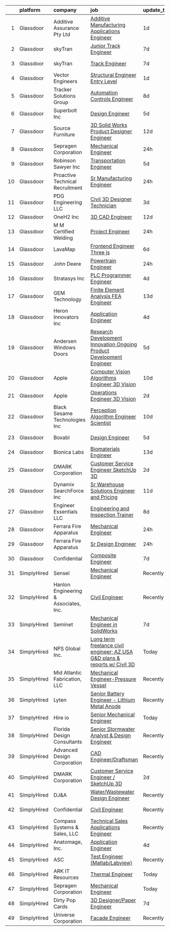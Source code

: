 

|    | platform    | company                               | job                                                                                                                                                                                                                                                                                                                                                                                                                                                                                                                                                                                                                                                                                                                                                                                                                                                                                                                                                                                                                                                                                                                                                                                                                                                                                                                                                                                 | update_time   | location             |
|---:|:------------|:--------------------------------------|:------------------------------------------------------------------------------------------------------------------------------------------------------------------------------------------------------------------------------------------------------------------------------------------------------------------------------------------------------------------------------------------------------------------------------------------------------------------------------------------------------------------------------------------------------------------------------------------------------------------------------------------------------------------------------------------------------------------------------------------------------------------------------------------------------------------------------------------------------------------------------------------------------------------------------------------------------------------------------------------------------------------------------------------------------------------------------------------------------------------------------------------------------------------------------------------------------------------------------------------------------------------------------------------------------------------------------------------------------------------------------------|:--------------|:---------------------|
|  1 | Glassdoor   | Additive Assurance Pty Ltd            | [Additive Manufacturing Applications Engineer](https://www.glassdoor.com/partner/jobListing.htm?pos=115&ao=1110586&s=58&guid=0000018316dfe801b5aba4fec21fee08&src=GD_JOB_AD&t=SR&vt=w&ea=1&cs=1_41b9a971&cb=1662536116651&jobListingId=1008119797943&cpc=5EFBB0462F9C6B7A&jrtk=3-0-1gcbdvq1rjm6u801-1gcbdvq2d28qc000-5f41da37d240a597--6NYlbfkN0Cp_WSJKd_Pz82imZmURPbhd3kYBsiZi4lpMLOH6vOlLNePjbPm4MR7UJvp5Pe4EnSj9VDIfbGa8LixyX3GfU31Ax8jxeDrZ1Y9uRV4bvMO9nlwDDIPCHtfQ3Dt1z1bnDdTkvsnPkAypRDbqtu1aquuLoK-Z4FEuc1P9SI8W4I0zORg5aPL8G_ncRjrSuCoHykBUOLn0iGxfGo7Nt3Q3fMqxqcZU2hoX535gPgdAk8_eCmUt2kd_Oh7uaSGv1H_5rXmnCCg1RAYlZQZkXVfgivIkCOXirXpYra9rhYBQSY3GZnN5tk1ABITHQmfP3bbm7sjswHIrlqS_MVtqW9roh5k_UXPCDkZYT4fPkntvhzJ6MO1c72pS4riVOvayp4pgGdsTfK6uMAwVsslA9JGPTshvBebRxJPhJLIHctmQwp7WlxlLlsvfeMen5fnkd6q82MXJNGsz08Uprvlhh3N_UxjB0fnM11tccQ-ZzWNFePX6us6ORTvoLq0MvuUF4MFXJI%3D)                                                                                                                                                                                                                                                                                                                                                                                                                                                                                               | 1d            | Remote               |
|  2 | Glassdoor   | skyTran                               | [Junior Track Engineer](https://www.glassdoor.com/partner/jobListing.htm?pos=116&ao=1110586&s=58&guid=0000018316dfe801b5aba4fec21fee08&src=GD_JOB_AD&t=SR&vt=w&cs=1_9cfc58ad&cb=1662536116651&jobListingId=1008104200249&cpc=7AD1D84939BBEEF3&jrtk=3-0-1gcbdvq1rjm6u801-1gcbdvq2d28qc000-893b087d11e3dea6--6NYlbfkN0AZhccrYCUSJlZEde1UnGXnwlG1V9FU8luw-eezWnVYr5cEIZbxF0udh-yhCTVcmUs_xXdux0PKeCa80quye-gO_YcTZdHyrHD0LnBvuY68_45ve2IFju7aVWkrY5Tj_x-l4icu9Y48nG978cFOSzvj4SMBpiAjlQyLni6JgeNMCuKqygaVroiUTNHAfuqDwOIASG_RdBjADnDlGruv0iwc_du0xQS0bNDjOnGA0VXrhqCa1hF49_e2l_N4WFGQvJFBjJga00yFjRzftvUcPWH1r4g1sXuVmaDhe0cD5nZvlbCFWBRlPbE0DPMJ3475WqS-9n4q5i3D-jP-LkIS4d2rn6rF7Qk3Eajyw8-ZXTu3egNUjLs-IguRWA_hrRZTjWy4KJuUU_jQv5_g5mu5w76zapjiBSaqqwLFU8XZgAGpZ1_w2gcweBrQ)                                                                                                                                                                                                                                                                                                                                                                                                                                                                                                                                                                                                         | 7d            | Huntington Beach, CA |
|  3 | Glassdoor   | skyTran                               | [Track Engineer](https://www.glassdoor.com/partner/jobListing.htm?pos=128&ao=1110586&s=58&guid=0000018316dfe801b5aba4fec21fee08&src=GD_JOB_AD&t=SR&vt=w&cs=1_59e0ae44&cb=1662536116652&jobListingId=1008104200245&cpc=59DEFF8D475298C3&jrtk=3-0-1gcbdvq1rjm6u801-1gcbdvq2d28qc000-858820ef1e099958--6NYlbfkN0AZhccrYCUSJlZEde1UnGXnwlG1V9FU8luw-eezWnVYr5cEIZbxF0ud-P0m1gdP3cLzQ6dBzMVHno-NVdq9tAu-8pXrtjOBURzqPxlX_XJmk2CEZp1rB_xpJYNFuYs7FxFDUCjyEDEx1VrN2fqVXcU1NQ_GkV0r3NxIsYoOQMvtJYVhadcKFTlinej-0KvRt-FaDnlVq_GprqLMDidPVCYF8WOHy4bncZKpB9X-QVJUXim9jTBaw-R87XduSV86ThkANi9jbEwgb9mglh1PNhGJuRnxMB_xb7CnXsMUf9PPPxzw4hONCjErKxi-4pMd1Eow0batbR_BNTBJYt3ZQ9ClKCW4hfEY4tvt3EFY-WPGmRamLRmmxhpc99z5O4lR6xXV_aAre7THrBzWbmNIPLxX2Wj9ffg-fQNaRwXjL83cua7hZIefVyZq)                                                                                                                                                                                                                                                                                                                                                                                                                                                                                                                                                                                                                | 7d            | Huntington Beach, CA |
|  4 | Glassdoor   | Vector Engineers                      | [Structural Engineer   Entry Level](https://www.glassdoor.com/partner/jobListing.htm?pos=113&ao=1110586&s=58&guid=0000018316dfe801b5aba4fec21fee08&src=GD_JOB_AD&t=SR&vt=w&ea=1&cs=1_d96b95a5&cb=1662536116651&jobListingId=1008118811494&cpc=1AD9FB1E01C94A37&jrtk=3-0-1gcbdvq1rjm6u801-1gcbdvq2d28qc000-3129ce6f547b8363--6NYlbfkN0C2ruSLbldHgJRxGqX58M4ekFWuaOJ1Xy3nZgzYPyc2K37hwv1yneRThDjMF3JWFFi6p76LTBvRPO-SBGlG9y34uOa8fKZeOqY8cspfa43771XVix4EPCthxDCU2IiatGWJSc2uU7RHHJoUeyLqe85L91PGoGMhe8hRNMJYvYrA0nT55kNzIXxrNPFRHKLDt0TAg9kyjB6oPL7q8Asus2bkHqg9WWaUFONYNqTYeuZGIaD8l3k70VaOKmQaXw-2WZ8oSWIdNsMVBc8s3zsilzpqpV5G7jphCbqDZ4O-4c5IA6PH16y4E4uxBnXG1IBmrSk7ojNXAoH6z_S4pp8KMEFQiP_8tzAhAL3g-LawHo1gThrs3QFxzrlNm2RGhyaG359t2gUb_ciS4v7T2OsZvpfIPUZUuPCkbAfBU_z3rKzKaBcEpVtYoC0Rfli_0IC2nnb7caW5UM_MjT7m9Yk04ZoD_5NtUvOapSU02ULJ1oLHmRqbTOI1gUYeP4rkDGz09uihe9QxZiz0xw%3D%3D)                                                                                                                                                                                                                                                                                                                                                                                                                                                                                            | 1d            | Arlington, TX        |
|  5 | Glassdoor   | Tracker Solutions Group               | [Automation Controls Engineer](https://www.glassdoor.com/partner/jobListing.htm?pos=109&ao=1110586&s=58&guid=0000018316dfe801b5aba4fec21fee08&src=GD_JOB_AD&t=SR&vt=w&ea=1&cs=1_7af0cb9a&cb=1662536116649&jobListingId=1008101456682&cpc=1AD9FB1E01C94A37&jrtk=3-0-1gcbdvq1rjm6u801-1gcbdvq2d28qc000-db6037d6f97c63d3--6NYlbfkN0APToHrk7ILONyRglvlT3LJMO76dZGJsKlG8WQjsY8Cq4y0vpoc5mYwdDVowR_RYFRPP8u-SeeMqUyg4DkCEmY-6pmYRdsz2Um5Vm4krEfqfh8TynFxC_x6NJoJfYahDYAIMlgjdwYW0ee2wPwRMQhUd5CZaf3lod8YN5Fk7JMm2ll9lj9AoF0prf33y-W63O7Lwb-ErJ8iTTdsTpPh9JrDlBEAET72Os4NunJYScbVdzjX9aeQjUs7zwEGbYwHopWK7cj6BHiqYPowv4EercCGxxRjfDzLiHwNBx7Y4LRIpm_6SLBlUhuFWqClSlJUTOjbQPdGQMvWfI01fsppWYfmyb95NsU82LitEt5FfGL-qwrgjEa53RdJuzv1i2CgpaOR_v2rW2SrZqxU6JE06q_eOJ2ChN96Z4Umy0O3z8ETvJGGBuw79TnZHHkjHW_SJj05WwEEqeE1To9pcVt5UHcI-JtwZglJ-JM_Mv9RYYecgkAlj19bBzGVig6kRL0jh_m0TzjvOKHYHg%3D%3D)                                                                                                                                                                                                                                                                                                                                                                                                                                                                                                 | 8d            | Salt Lake City, UT   |
|  6 | Glassdoor   | Superbolt  Inc                        | [Design Engineer](https://www.glassdoor.com/partner/jobListing.htm?pos=111&ao=1110586&s=58&guid=0000018316dfe801b5aba4fec21fee08&src=GD_JOB_AD&t=SR&vt=w&ea=1&cs=1_eb977126&cb=1662536116651&jobListingId=1008111351108&cpc=0EF3FADC52EC4A72&jrtk=3-0-1gcbdvq1rjm6u801-1gcbdvq2d28qc000-329394848f336603--6NYlbfkN0BKgzQyzTF1Q9mOsR1amaS-juVGLjHt5Cdom-gEF9y-xf5pWHmxrPs5Adx_kGDkKp98UZpOC3xFQ_F5oDwvVkRVHMPhuT9x02FglnQffblxa_kc_BYcSZbviogQoSbOD1sgYYTr7pvFX7YgGJqrKkfSKVvOtnXp6V5hO2mBUews6_nuOsNWXTQf7y2L9b01cUSBiZ_MwUV3qOrDND43NVS5Y1hJ1NYhHgrMYE99y1zfH9NFXPPAzOMmkl0-5Ad_vaCiSBEEcd1tvPZ9m6gj2FJnRWuu8AKwAmTXxoZ6ZOQhae1b91TyMy3V-B6d8dYxPDQbySe6WgP0Yn9L4ABFJrgh-vWzZKIo0nyLw4lE6dhR9-m88vp8_QDB2yikl_3EBZmaYVU8ehEnkLdtie1bzBXx3RpgFIZCO8p77qcuzJfGEioNhLheRafw9UBSr7lEx06S_3nMV9cMagBLRVwWX3nmQTAzDLHA3iv9VOXa1SspQCRm1HzYsWf_ncTnjhlLolUtI1ltWlnvTw%3D%3D)                                                                                                                                                                                                                                                                                                                                                                                                                                                                                                              | 5d            | Clinton, PA          |
|  7 | Glassdoor   | Source Furniture                      | [3D Solid Works Product Designer   Engineer](https://www.glassdoor.com/partner/jobListing.htm?pos=107&ao=1110586&s=58&guid=0000018316dfe801b5aba4fec21fee08&src=GD_JOB_AD&t=SR&vt=w&ea=1&cs=1_825f8afb&cb=1662536116649&jobListingId=1008093618189&cpc=21FF074A0DA48AB8&jrtk=3-0-1gcbdvq1rjm6u801-1gcbdvq2d28qc000-c0272d8a21ceee4b--6NYlbfkN0C9Ewf49Qo6OqY9Z81rVq9MRTLkCnYmACViFh4XKP93hg9jHKRbbKgqufGRSG01eGfaSt0oQtaYAMjFU5qzIj2jqRz6jRarCYqfBvqkV220vfVZlhmb96DYgKIM_7GaeIb-NJsn4VFTMfl0apC9dqmeVjQQ_R3MBAy91-feLjG_0THh5f6M_PRLx_6l6ohsMqh9qGtEw0t31CzcBaqhoxWJ2_mBqDjtMxEn-n-JtKl5-s27c2wy2FLB3buN2iJ4XjgG8GDxA1OlaIkvk3YHGjK7UweaadWQ8kAAfrLVETK1Ot-0SSct8fSRUOCi6leg8nCnmNNw3CZG9wur3cEjkCEjCS3psMPJT0qpkcIKs4qCpLjVdoZso2QHfVlm8kk-93OCcp0WVUFcqFVd69Gpal6zPDLLwau4u4gvg_WlccwPa1uhD9xIFpy1mCHlq0uZHl7UWDfwRuuWbZcwHPanyA_oX7tx6sVrS4C5ZfbKVi3lHlXsStPoxsDKtEEb3G4FRqu1TnmHias6lt7jT6aRDZTlL9G0HUJzWAgJlS6KjfSoXg%3D%3D)                                                                                                                                                                                                                                                                                                                                                                                                                                                   | 12d           | Miami, FL            |
|  8 | Glassdoor   | Sepragen Corporation                  | [Mechanical Engineer](https://www.glassdoor.com/partner/jobListing.htm?pos=127&ao=1110586&s=58&guid=0000018316dfe801b5aba4fec21fee08&src=GD_JOB_AD&t=SR&vt=w&ea=1&cs=1_1c0fc160&cb=1662536116652&jobListingId=1008120827414&cpc=BA15C3E50D27FFE8&jrtk=3-0-1gcbdvq1rjm6u801-1gcbdvq2d28qc000-69b2b256d3a2aef7--6NYlbfkN0APToHrk7ILONyRglvlT3LJMO76dZGJsKlG8WQjsY8CqzJJDeCOMXQi31haw1dBwItwlc5en6m1Jqc3e2HzkGERHioroi1DiBj4o6C868Xgi7ySwQwQviz1erNakC3wNs5Z9zx8WZvEJPwhTmlRK-LcmCmLvgfscmwUTtrXP6yFjgJ_RszwjegfFwEjcs43rA68VDIoytIoAjKNcYt37PKFUSqmShst9CMagzkbV3KpyRFdK2YtXoGO5QKXloYYXeiE_gZUWoq4kB1iSfeQIvbTButpENjOXKCVxMDSQGRCCqPd38yBhwD6o36DQK0h7fLmwPAoysL4TR45t_X89zXJHivepEl7dTJJdgVwP7igT4V4rVH5hJ6Yp3rKx2zT8umz76a5lF8uLCQGK_U0IGjRzZH0hmDvu7XRpnLWH8irmvdWvTkMxC1e7xF2dGRqBTt3Y3Rn6oTqEuZWKvfdIjT_QkPHiHaLm86-Et-HdbIddDZh11dCbRp9-7Hcz-cUNSpDPESUFWhDtQ%3D%3D)                                                                                                                                                                                                                                                                                                                                                                                                                                                                                                          | 24h           | Union City, CA       |
|  9 | Glassdoor   | Robinson   Sawyer Inc                 | [Transportation Engineer](https://www.glassdoor.com/partner/jobListing.htm?pos=101&ao=1110586&s=58&guid=0000018316dfe801b5aba4fec21fee08&src=GD_JOB_AD&t=SR&vt=w&ea=1&cs=1_a4a4fe31&cb=1662536116649&jobListingId=1008111303253&cpc=9EB13E95B01F0A94&jrtk=3-0-1gcbdvq1rjm6u801-1gcbdvq2d28qc000-4e3b1138c8295eec--6NYlbfkN0CKNvdBtBh9SnuMcnkEvhJOJZTsmZHyY3ybnWicrfIHv2OLB09f1P3_pq6-3RgO4IqZ_itOenhhJrunMWmc5BSRnCK2pVF9tt0A0pElD43m3sDvJ_FGjoUPIZUDCw8fOGdqWdxneuSbi4iL1ttNouiW6tVhVtReY5pk3ryFHZSzWGc3NQoGqp9nRKvHL1E9-Bm1WGQb4ze8YVfvLugJLTb_Pj4gbM8v1BfUQUz4WFUwOzPnA7-VFD6WKrI5ew7TCvJWvJ5YTvKZPxhvR99Bt6w5A7NRUvVAIm7V4zweJpWd0-wozr_gd5yhKUOnYVonyTlu6q4pShPf7KsuL24k-2u2S-SHZwDrdSES0bC-pAWMnO21Kg1jQ9A3-VNMQSD2iudUPWpvn6Wmv5Zs4okiSF2LetNb5S2lX1pCuhxCZ7ob_ib-AvtVVIJ0OW8mk-T5ZsvJy75GKYc1QYfhRxKyqbL4dA7QpbI9aeGp5BsEEt11AEKV8K8W6J4Jaxf9b7RFRU0scMRBLQIVOpBaiqu7ekij)                                                                                                                                                                                                                                                                                                                                                                                                                                                                                                  | 5d            | Gastonia, NC         |
| 10 | Glassdoor   | Proactive Technical Recruitment       | [Sr  Manufacturing Engineer](https://www.glassdoor.com/partner/jobListing.htm?pos=117&ao=1110586&s=58&guid=0000018316dfe801b5aba4fec21fee08&src=GD_JOB_AD&t=SR&vt=w&ea=1&cs=1_1f5cbda8&cb=1662536116651&jobListingId=1008120648869&cpc=8C48BB2340EE80D8&jrtk=3-0-1gcbdvq1rjm6u801-1gcbdvq2d28qc000-47d3160000cae6d8--6NYlbfkN0DjWUp6-5Nry-46tjVhLLsxCY9Uo2WwXVJ8GWBsPf70cL9f3Te_xpG9yxalZhfxlABpEa5n47QK23mdbyslJrVm8t5OysGfpuPIHNz_VbfwcVGiJQsl5iJJ7KPX3k2inO-A5L86v0S0Iv92LdC0srQWuME1LwDW9ejUOXDlZ9qglaf-V0GmDf1Pi6mtJ-FnnrcOsozQHSQFnwh4BTOlb-FsYW8iHicv68OQEHihPJYbzFtki5ius8JPm1ElMGhHkhdibHDPx4sAGqIbjBUnJwmFp2lelmdweW-rZkki_Iy95F-dblV63OB8VQd4_JTUera6jzhZ4KZNSw18wuoGMGoX0rdIUKHGRhu8Bv07JJGiwjAlL1UEw0DKvdmZj3Zd8lnqdFRqJKypVa_E4YZQQ9UvN9rUWZ6QmtEzN4047RX3ucEaDDUjECv2o2pFNv0zjjnyAgn3CHlMY2KqpmATj4OEGuG-zPGWv35fGawBuH1J3iZzagSVy7ys6DhPp9rdFcZd1bE0A3_mayZOJldpE0OK)                                                                                                                                                                                                                                                                                                                                                                                                                                                                                               | 24h           | Chester, VA          |
| 11 | Glassdoor   | PDG Engineering  LLC                  | [Civil 3D Designer Technician](https://www.glassdoor.com/partner/jobListing.htm?pos=121&ao=1110586&s=58&guid=0000018316dfe801b5aba4fec21fee08&src=GD_JOB_AD&t=SR&vt=w&ea=1&cs=1_8794af68&cb=1662536116652&jobListingId=1008115461408&cpc=6945AE2F4B03E059&jrtk=3-0-1gcbdvq1rjm6u801-1gcbdvq2d28qc000-c3cd7881ee38f967--6NYlbfkN0BHIfC1zsKGIu0R3teaIu8liT7fbRNLaQeDQfcPJweUKxynNxS1I3QAvzIqgY2kdTUQ1DlyIubXt7Aazj1prQZGZFFGLtEufACHVLoIeJOGG8mtH9fHuHbfqu4__FKOE1Ao07rzjKSjz4O4mmyTpAz4gjpwS3J6LKAGmm1DDHESMnUOXOIbZSIt7bSZ9K-8lcFWSoRd0FsMpwI3mfjFooBu6V_iiNqIqLWRwzkA8f0SMBRgiQIoTl--NLYJfLSHm0UUMVQLIdi_TR1u4Gu6PgIDL3rt9BEnm03JshEjEaqwJseDq4-VOrLgU2JGSE-71PCaAkUylWiQ4LxyndlZK50cbXybfCEU9wDqckobw3_PrvSCwWbHLMs2d3p5_pucKJoPldLpgbK-7matOx4RL5cfFsuRccIpmdNlZ6mKug_cpCJNJ1luG9SGzWHLAprSICXcfuc8Jp6L_jYsmuKLcdQnIiH-oMKGClPLVWcV4HusnXA4LQnN-o7KHxgpon83luJs_0Tmfuek7Q%3D%3D)                                                                                                                                                                                                                                                                                                                                                                                                                                                                                                 | 3d            | Remote               |
| 12 | Glassdoor   | OneH2  Inc                            | [3D CAD Engineer](https://www.glassdoor.com/partner/jobListing.htm?pos=103&ao=1110586&s=58&guid=0000018316dfe801b5aba4fec21fee08&src=GD_JOB_AD&t=SR&vt=w&ea=1&cs=1_6a601f5c&cb=1662536116649&jobListingId=1008093611338&cpc=AF2D762EF527A09C&jrtk=3-0-1gcbdvq1rjm6u801-1gcbdvq2d28qc000-1275555a5fef7bc9--6NYlbfkN0DSfZl1X0QK-zmVq67bCieVP4XLrROAZV9Y8StZtsmr1Mc3bAiqraA_ldTzds6P24ZQMv8YZ873Cj60ylEZXKJCNMowpxrsGYtcfuMzlbcWiZb6pvuLiP31Q58g4G5ge2hnXcWLFTQ7i9KJ0fr4LOpkw87AutV0Ss-x_U3PZEVNkqiSj43pK3AkKLQKADCI5NmaciR72ukJV70p9yYwFWr2ucq9DeshNUVABKlvn68Hu_DKXiBqM8uJvNrcnCYrfSa7vJnHtb090pfpdG3PU9Nxtj85y1NOJHoWDtoK2NUI2zudyU5LORhKP4FjWxq-fGvNVqUcqxwZWD69-ZoEFqjmV0c-uZs5TG7jcEYCFm5u4bEb-oOKvzO1YHJIp59zThniftT4BPCv3HWsCgt0Ue9kLk57fHSzD-XIQ0IFH5sV927c-BdzdlKayYtYayYzceX5RFtC9eszhAdYVTHeac7d0DVeFZkk6_R51q-bXttiih_2sq0e18qlpG1SthqpcVxFcbwWe24l2j8yBwT1NgxlZMYEJGEzUyOpvoTM_nhwvd4I67XE8n9z)                                                                                                                                                                                                                                                                                                                                                                                                                                                                          | 12d           | Hickory, NC          |
| 13 | Glassdoor   | M M Certified Welding                 | [Project Engineer](https://www.glassdoor.com/partner/jobListing.htm?pos=119&ao=1110586&s=58&guid=0000018316dfe801b5aba4fec21fee08&src=GD_JOB_AD&t=SR&vt=w&ea=1&cs=1_e3aa4b6c&cb=1662536116652&jobListingId=1008120762062&cpc=235F38378B0CF412&jrtk=3-0-1gcbdvq1rjm6u801-1gcbdvq2d28qc000-52cf88e9a7be5b06--6NYlbfkN0APToHrk7ILONyRglvlT3LJMO76dZGJsKlG8WQjsY8CqzJJDeCOMXQiIHpog7YEmx7rD_J5VrGitLMaYUub4VB3WK_T7qLHmdJWL85n-pku9ZU8dw3PAMD8PzRxnvNRc3DA8iDDz7U4BF8_fahGKHmVGXmVw1U65U5ueIDpamj91I6pCWMcoYt5ZSJveOfQH8_g5KXF3xM0Ojbe_fkLPX6RfEKl3kFTByxvKHcv8zvbN1Y5Kl8k2gsKj9x7HIuF_vVtYMFbjIrhHcAY6S_xEtF5CsUG5a0hyjY6GPezpXyzMd1PfnaJcTrBC8PXEMA6_UBLhKl8OyfG6Ulv4qOfHHOXauExnxPqQvLJydSnWeryytWMPhNH-_9Ynk4qFszrD7IXkSk5T4LX4ut7Oe9n0QHuY4i083bsCMiq1t8zDCBQD_6XSkMAiNSYAKeAWYxjb-9QUspnhc2rX3V_gsKBBee_VC0Tkw3E-pU20s6rqzWYrrhFoVLGkgk_z3U0Kemeb_jeotZabcA3zA%3D%3D)                                                                                                                                                                                                                                                                                                                                                                                                                                                                                                             | 24h           | Macedonia, OH        |
| 14 | Glassdoor   | LavaMap                               | [Frontend Engineer  Three js ](https://www.glassdoor.com/partner/jobListing.htm?pos=125&ao=1110586&s=58&guid=0000018316dfe801b5aba4fec21fee08&src=GD_JOB_AD&t=SR&vt=w&ea=1&cs=1_2b1e920c&cb=1662536116652&jobListingId=1008107112393&cpc=AC285F3A3ECA6BB0&jrtk=3-0-1gcbdvq1rjm6u801-1gcbdvq2d28qc000-507f65a59dabc98d--6NYlbfkN0BvffYVbnfQbS93BkAhZe1nr_iwjsb5JUyOPZS3_wkjOSgWe_xkED14VH_47UFZw_f0PD-YV63-y0VMcTqxeh60kz2wUlyYmhXvmznHihDAAKeEfwl2yS4bQ_ahTu2wz6TXdbxPG-YL6ZGXSRJhELPmAH1xTPive-rk2Dzvl7eLtJhbzN0NlD7-sza0iPBPqtxxey90tPWUyH0cfCx6-SV5wMWx3nz2uHnljpAv2A-XNpK3UEZVZ_CxDoN4GWmJLhO86E44BahI1y7LLlIFpXCYS0WGlEqt1THevMVgM2nsJT91TXyALVuOyhFgkLsuiwGRv8vrAQ5I7MtcZ__nyInO_tPDePXU7yY6WZwgGbNmHM13JKUlWwONay6rrYLen6rnZmfZlc9X7Tsh7qHOAbc7iatoezOfSGo_sK_IjBOLx9V8Vt_4w8pW6MD04FgV79T4Rx3EzQ4Am0ZGLUmufpv-wcc2J4OuEvxpdl84POepA6QjNnUvJu_o9Cqtax9ucLU%3D)                                                                                                                                                                                                                                                                                                                                                                                                                                                                                                               | 6d            | Remote               |
| 15 | Glassdoor   | John Deere                            | [Powertrain Engineer](https://www.glassdoor.com/partner/jobListing.htm?pos=104&ao=1110586&s=58&guid=0000018316dfe801b5aba4fec21fee08&src=GD_JOB_AD&t=SR&vt=w&ea=1&cs=1_81da8dad&cb=1662536116649&jobListingId=1008120880269&cpc=E78116BA4A3DFBDF&jrtk=3-0-1gcbdvq1rjm6u801-1gcbdvq2d28qc000-b0810a50e3ccdb80--6NYlbfkN0DcRTDDlrwLkDRbKU304LMWUyzSZIWMF6_TQMEJOoFiQvXRrAt0sGoAJYGrnHZDiNiw8XTNOZoYmTShIDNK6OfuaQYdRODjY63cdyils5yzCkWi3CPVkny5a63mXYLwGfwbnfZjkPxaNK4yTlHIxandx02BHJrzXkQGrm4bIYXbRWQv2Tm-oKNqrttYfhm_Y11IY0pdpgs7QeSY8Clvw31z9VfG6FkgNE1sIHIjqB1ZSIVCneQOuVm03-T1obUTegSIJJRnOdOgRW2hIfgE474mvujc57QQsEeXelO2W0JW_iLPfsf2hh_Sz8B4xMZz0zhDpNzQc-g9rkOZYWW2g5BPDzo_PeHXx1sSdlzpDs5Fm0ug7pVtpfdu4DTR3g7dDnMRSoGFRCEZXdWJwa1ETlsYVwxUW0odWN7t1Wzp-W6xcNs_N_rCNd7SvosoTnYZsFQfvsOWS9j84npk1Ef6mJHzYUK_oKJF843tz_ba5MVB42k87tuY3rbHW0g7X2eGqM-pm-YThODgtQ%3D%3D)                                                                                                                                                                                                                                                                                                                                                                                                                                                                                                          | 24h           | Dubuque, IA          |
| 16 | Glassdoor   | Stratasys Inc                         | [PLC Programmer Engineer](https://www.glassdoor.com/partner/jobListing.htm?pos=123&ao=1110586&s=58&guid=0000018316dfe801b5aba4fec21fee08&src=GD_JOB_AD&t=SR&vt=w&ea=1&cs=1_4567d805&cb=1662536116652&jobListingId=1008114085948&cpc=496C5EE6B32F83EE&jrtk=3-0-1gcbdvq1rjm6u801-1gcbdvq2d28qc000-d84120cd02e831b6--6NYlbfkN0ATMxAb3zTG3IScWEyvfkPu1X3LaRDIqtFRxTsRIboXulU9DjTxkqFofnvpMTTnxZ62m9rRYSHj3FKv96mQwOZWNXS7ZeoUMKjDqPKjsLSgX06JCxON0d0ePXI8z0zkGF5wbscnJ1NP8h6EDEezuJea_V8sqPClP__dHd9ZCkgQuu9d03LQXw03u-WeUEFk6WsMFk2WDBHLKUhbnFG_RXaf_3OJjJDe36K0-zBRpcnKMu_TpSCm3P2b0X_RYf6934OXMWLEAnZooJ6y48aeW5y2Z55_Tj8yfHHSPAXXolaObxg_wcVIV_yDjGsohKl4oDcd-QEohRYBEdzaYycY7_x9OLuggtdvC4tGoltc_wEb8h8QZVKrL431JTjdq4Ibr7A28qb6Zs2s2bisuiOk6EnRqTAjrEnX8f8z0PMQznWpPZcFJHpz9YNXV8GEv-WkuBXbK0zwHxOp-p0qfWQfF3lnpkL4LTB2zNPAa-PIbrk50B-LzR-FrUxHQZl1eaMQFv8%3D)                                                                                                                                                                                                                                                                                                                                                                                                                                                                                                                    | 4d            | Eden Prairie, MN     |
| 17 | Glassdoor   | GEM Technology                        | [Finite Element Analysis  FEA  Engineer](https://www.glassdoor.com/partner/jobListing.htm?pos=110&ao=1110586&s=58&guid=0000018316dfe801b5aba4fec21fee08&src=GD_JOB_AD&t=SR&vt=w&ea=1&cs=1_cb71e1cf&cb=1662536116650&jobListingId=1008091012394&cpc=A1F772DE77098288&jrtk=3-0-1gcbdvq1rjm6u801-1gcbdvq2d28qc000-7fab29bb225d4d6d--6NYlbfkN0DlcaguI4sweZRKJTadbViwUmuipadyC1IVR7LlJxAnY3ZOe5e_slvkrj--CbdG1yHcMRNkSFAdBxrecbOD342ndYZ7tffkBAuNAZuZEo0fDUCjo6vKGn68p7q8FgtSz62UzUIsoN7Rndtf8oOt9hOwFcU09hAEyMn1uYzCoDb2lHTOnj3VUSmsA-cvHnFvg_5vJh204gEHeeOOMD7jDmdaXtnm8rNPm7cUEJ7vc5t1-YHgbclvpepAuSZhRWH6e90szYPtMdoABdONG-TgtSCf-4_lfIMhsr1MnlNVyMhlqnzwkGoSZrcy7xR4n_ihAFUbIGlDGqYK9oPPl36t8SZq6SxqN4ltpAoTkrWhIxI5KkF9DXHN8d_cgzwNWF8dltI9iEmu5QylRK1IQ5shURTj9rTot7bcp_DfE_BvkXnnb-4F3o-rHY3gr9ImCX6hbnji7NCf1mEDQ8boiQApB7J5XKJfvfBW8ndGxQ-dge3dlAxgBebtsBFtbdNEOxMFG0gb1H2sddeDIxsbUVC1Rhfx)                                                                                                                                                                                                                                                                                                                                                                                                                                                                                   | 13d           | Oak Ridge, TN        |
| 18 | Glassdoor   | Heron Innovators  Inc                 | [Application Engineer](https://www.glassdoor.com/partner/jobListing.htm?pos=102&ao=1110586&s=58&guid=0000018316dfe801b5aba4fec21fee08&src=GD_JOB_AD&t=SR&vt=w&ea=1&cs=1_b8f802a8&cb=1662536116649&jobListingId=1008113992068&cpc=87A512BDB900EE6E&jrtk=3-0-1gcbdvq1rjm6u801-1gcbdvq2d28qc000-e9e77f246eb5891b--6NYlbfkN0BKgzQyzTF1Q9mOsR1amaS-juVGLjHt5Cdom-gEF9y-xf5pWHmxrPs5nl6g8xVUysWKTUcYJHStGJTij7roUA_bnzek46hWinjAemP_wIaT3E44mWmGJvy-RKIMgK2-SpjITRCg1T6bNRETCZNlmezXQh-7M3oyLF0PHbTQdBz83byHK-8JqfDxlpq3F5aNEuCvcMtQ2z8hruEjGm27urye_AfMJJuVmkyTdgr53lOM_7zF3d3PjGIWiA87BtrNHOe6bLmASUFT2ShkZUB5NIPcEyYEGItn4oS-nIGkeEN1HPKh_B-5cov2RpK60y5ccE9BBd3WJdGqoEvs6idyKeuMnn_ZPushqLBe5D9Vu2VcHpiEIGRBxwSCJ8H5QwyDD39g0c0FbFv2PIangCcutBYEOTkrwYgClqIpSCujRv15uHAyedPBBzsDZZ8AHG4eusqwt-DIdKNEK4pdm5zo_ocjPZb-ZMgfLI4EO9Oa0xv7luD-7SBbiLNdLlJCCD7x8mnasP8sPbwQX17h8uahDQOp)                                                                                                                                                                                                                                                                                                                                                                                                                                                                                                     | 4d            | Roseville, CA        |
| 19 | Glassdoor   | Andersen Windows   Doors              | [Research Development   Innovation Ongoing Product Development Engineer](https://www.glassdoor.com/partner/jobListing.htm?pos=122&ao=1110586&s=58&guid=0000018316dfe801b5aba4fec21fee08&src=GD_JOB_AD&t=SR&vt=w&ea=1&cs=1_0c7e2ddd&cb=1662536116652&jobListingId=1008112068236&cpc=8507CEB59E1C6AFB&jrtk=3-0-1gcbdvq1rjm6u801-1gcbdvq2d28qc000-761bfdbe8a4ac997--6NYlbfkN0D5EoDI19pzLD_ZoAvoqM1-O9qeTV9KvYbDAr1-bMzVcUrRYlcR_7EvahRLAFdw8odUIdGHCYanlpRRhuMae1rOjCTzfpFK3qaWhYAezpSuUcxlQfl3Uw8dUqCONDWx1ZKQB23nkz9vXhktaKI_-51iKIeneGdM133299C8qiBouzL7LsjjcQXXbJPC9WDgjsAF33Gp1coCEh6UlF2SNVNlDPFx1gxFcv6Cm7swwOSDzfMhnOgPyySb3PghKdGEyMVrqWpNWXVwz3u0Tu2frJHi6OadN3xqYmBg-Sf3JCnBRWYyhs17inHoO23fBN7ir23CRNbnpayAp8d5bhxwinTSmznA9tPKZ7lrSrC6a7tUutbeLkbSGPdlOHvPguAIKqkksgXWCrxjpkKiVpbGbq_JtE_LizuWbjDrzvUWGRjFkMK_K4SNdnmfI5gZZoofAmMGpg_xev7136-mk8m6Xb_qSVwgYKmH1smg-Qm-P6xcpxrBRgs_-tZWfNeI0TSLcOkUfflDGzKo16JQPVtkuM-bos3ei_iEXXSst__pft7H-jQGlWnUk9JbTlY9KC9EBN2yGCsuwqfwmQ%3D%3D)                                                                                                                                                                                                                                                                                                                                                                                       | 5d            | Cottage Grove, MN    |
| 20 | Glassdoor   | Apple                                 | [Computer Vision Algorithms Engineer   3D Vision](https://www.glassdoor.com/partner/jobListing.htm?pos=129&ao=1110586&s=58&guid=0000018316dfe801b5aba4fec21fee08&src=GD_JOB_AD&t=SR&vt=w&cs=1_8a6a916a&cb=1662536116652&jobListingId=1008098069574&cpc=F41FEAB56D215062&jrtk=3-0-1gcbdvq1rjm6u801-1gcbdvq2d28qc000-cedb5b2f2913a9c4--6NYlbfkN0BvKrLyj5gPmtZO9T8euul8TCxuuKNOtzRJOomxnwSEodTz2Bc-sPZlz8WNnvX-SLkfzIf3sNUoBbeOMSkqj8x_BnkS1xAmKDZEkOdSFtukeTjBK8vhILuaAvHop0GSMvfJooDXi-ok88DbaCy5K4rX8Ovw3zTdEfR_9qhn_0GX_GGuepZOZeoa_7eiShGNhTjdb37N7ghbXCtW5-ocXpPslH9PKZ9iicJu8r8TlMlV-4_WxMrYbSZAs0k9TX78TtWp4MOH4MSQhkknmU8OVrAz7_sQZ6_FMmNPMnNZRGH-g5w6qQlw4KpxrcchqCfdG9K-7YhaHR_6BRI06_B4qg6PupVtWJoSIG00VuERKfdtKT4rAnEPGX3hMuKl5vtwaQT-zd_GyiQrxq3ToOHDCFnrtZCrWS8lCvoWGf4LUbdatVL0uhp3jiKDi9utvIOB12MjW42H-2NejEdXW3ilPSaXxDm0uGbfxOiR7kFYAe-BGBBtPwQkdR6yOTPHsEpBKFDXYWt4WU6MDrW-aCjX79NE4ToXlF05cZEbJf7zzmZ2IsH9CqcI6Tk3w014PT6-ZLYPeidK7alkuvPf7SmT8eW6OFZJh-xlYZxQK9TwupFNf9niKKvB2FqjZZZ6OzbMs6Jq8AOe6EtE0noIZi9wQcpkjvmzFM2yoTF8ajW49BL_OxMlqYtLmPIKpc1OoMIN4o0wNR8BBoJZFPu0QRZIbohH_nJeagfms2zg87mo8PQyThFKKDxpUZYUbstBEn9wwkhBtR4A2Jnfo6EjO7TL19WxD71cyipZ8nKcnP00THL8jZ2BEHHQ1JJH6Oceu_YldIm4gL6OastG0I-cHCDqMNOYZzoFwNADqk3hR91nw1e8idgjl5JwCvrqcLaRwRGgPBHRNS-rjN36kiSmw-Rjjozlz16O7i014YxwnVIQ4CpYHQbg61VZjgXr4awJ3Q_Kh0eS3tB89A9JQ-oTeyc02g4QHFHpr6NMaVg%3D) | 10d           | Seattle, WA          |
| 21 | Glassdoor   | Apple                                 | [Operations Engineer  3D Vision](https://www.glassdoor.com/partner/jobListing.htm?pos=130&ao=1110586&s=58&guid=0000018316dfe801b5aba4fec21fee08&src=GD_JOB_AD&t=SR&vt=w&cs=1_106d7d02&cb=1662536116652&jobListingId=1008117423431&cpc=F41FEAB56D215062&jrtk=3-0-1gcbdvq1rjm6u801-1gcbdvq2d28qc000-bbfd3f4537336203--6NYlbfkN0BvKrLyj5gPmtZO9T8euul8TCxuuKNOtzRJOomxnwSEodTz2Bc-sPZlt2Zgji_QUXEW6-P2GWfD77aGsK3u_SMcaP546zBJZEsInUew9T-t30s5UofrPQZ2VsuhGyYJN6db1tNBH4XKvUaLt97uOw41c6JX8aIldZnsdyBNNBItYWkjROjcND5SJP2nR8RIxtQRuWgJAKbqW7OoyIW8r5b9mdIU_0a5JpJ_ll2Y0BjVSNMkt0aClV8IfhQVonVHD7A1tb6bFHW6gBcdjnh2WGBY1XapTXA__2N0pxPyOpW2lqolAY4DTjOPrpwOHJp6sZ7ayxP1EGmriCXs2X1Y5z113knLxEGPeTXVV-Q4hnEIFXC1w7xmGUwesOVW6meunvJb7twALDDRGZMeTVgnEbjR4vMl3is35FO6ifhYA73tWccsnmK3nB2vyVhAfiGVSaKmcvECv5zlMbABRjSU6xmYnimlNsmf5qutN7WpwFHXuIR4xrPPoGXLZi0YKQrgdy--ANTmNqbv-vs3j-6nn09swysAeNstONvY42_P4xRIvxKBHcg_AYUNszMR8igJS42jv-5GaxoO1HSLkGLKece_pvDWj0cTIW8bHwzB3LHtoRI2J9sinUrx1n556MVoS9oJ1iEAi7sou6o0VUI0I0qo4dts5f-fw7QIRSEM8iYZC-vwKFb_GxEUwmSf4YxWtM42uh7afvuv8dJOV3em2fVB_3zFxByZj4Mk3rSmKDLkDM4SJK2ImNIUbEKUoGObumW5xQQ04Y2DKPfh3tDEbe9p4oIaK4hlOZN70lvwM9YS1B-ns8KqqyTCql9sZ86kOaJwOyF7OuWDbIaOlldOWlSR8On74xO91-VJQadT4ZaNV8GTAfQM4zDAduDgcuQ-7_DvjIza7WijNatCdv2TeHOwoEqomQNOKWNl8vnCgsqbKdZ3YxxlzIAb6WrEcVJ1F9n-1qSQ0zUdc55nDEi0X2qy)                                | 2d            | Cupertino, CA        |
| 22 | Glassdoor   | Black Sesame Technologies Inc         | [Perception Algorithm Engineer Scientist](https://www.glassdoor.com/partner/jobListing.htm?pos=114&ao=1110586&s=58&guid=0000018316dfe801b5aba4fec21fee08&src=GD_JOB_AD&t=SR&vt=w&ea=1&cs=1_1a33ae49&cb=1662536116651&jobListingId=1008098487825&cpc=66625C18893C0C14&jrtk=3-0-1gcbdvq1rjm6u801-1gcbdvq2d28qc000-c3521e09763f3571--6NYlbfkN0C1y6JstYOqKQSjlTzRNpLqbqc-mamcipwBCr4Y7LMyiluAs-o5z_e_okRZS9FQdbftxsT3fbiuqVw35TUbdAYh4NJuhU-3Q3jHuXL5MSE3OpRApm2MIDjKZeZOrnzeVRY6I68V4ME0jePah8BGdGWRqG_XXGF4hlcsio1L8Ys8wSAOaZdT4onGVJ5HUCkcQZgMTeu3AiIJmavk79Nmh-5Jy6UaA4C7pNeXEVoLt3mMZDo9bS3n5AVHq48m9iSlfKEJ4vFuG9EOR1jGMKIZ3z7i58kJL1rvPeIOvi_dthaaZuAFGrodDKNISJc2H-wtaseyC2tYK-W4jql-XnK6tYk9UXMirY_acB0jjrvjB_EwFZKS43c3xivqZ6JCo8bMTDYPlInuLWYCJKur5uJOSrlnWeIxb-o7HKudOijLInq8qx97y3LcRY1nvbBo_orKTnOlS4gHu_N9buj6Y2dykwr1rXs_4DO-L3CRSScBRKGL3U3OgqAQHyBll_45MF62nSPzFB-rrWgR-u0DwdbDcf6nY1tfNVhtOD8%3D)                                                                                                                                                                                                                                                                                                                                                                                                                                                                    | 10d           | San Jose, CA         |
| 23 | Glassdoor   | Boxabl                                | [Design Engineer](https://www.glassdoor.com/partner/jobListing.htm?pos=106&ao=1110586&s=58&guid=0000018316dfe801b5aba4fec21fee08&src=GD_JOB_AD&t=SR&vt=w&cs=1_79d76d4d&cb=1662536116649&jobListingId=1008111263067&cpc=AD66E6023CF09FA3&jrtk=3-0-1gcbdvq1rjm6u801-1gcbdvq2d28qc000-f92f66bdcc716501--6NYlbfkN0AZdaSuYPnCWRk5apRml9oqaQCY6p5qKbmOsixDGSNuWd34-dYAt4lbiu5Tu6-oNSUdoljleHAc6KIoY7tHEZOlGE7_Osuc5RzByGMY3M9hVvkTX86XHUqKYWJc277TO93LkNdl5PImRiZLX3QoB01HojER6bJCoylRYQ34g-sdX1RUmCjL0KGWQPOttVWQs8kvp2RQeFQE_zcDSulQws2YAScjpCSZQP_0a57sBPjK-GqnbneW4yyGdOhtUg-siKK9fQ5uGa8HPoC1Zfi2CAMkU7c4hQofW6W8owdFht8VA8QeOpVIKUzj0uCTQNYEn3l3-4H4QpQjwYethA68r79yUli1voWnWbgn-Woa7eTB-mF9oyAEi_xGbcVthHLmc_T1Lr0BLiM28Zd6aq2eT-fgolAt1W7Vh6YkrlYUZzIoXFZovp-OywwgaRlwYA1j0-ocSP5H4VPMzwBZLVkRT4HjSLzPvGNo-UzUAJnNqEQNWa8vwZ4XLMe7ehhgQ5FietJbb0yeQfefkcaApdZZLE0q)                                                                                                                                                                                                                                                                                                                                                                                                                                                                                                               | 5d            | Las Vegas, NV        |
| 24 | Glassdoor   | Bionica Labs                          | [Biomaterials Engineer](https://www.glassdoor.com/partner/jobListing.htm?pos=118&ao=1110586&s=58&guid=0000018316dfe801b5aba4fec21fee08&src=GD_JOB_AD&t=SR&vt=w&ea=1&cs=1_cdf7a44e&cb=1662536116651&jobListingId=1008091357453&cpc=618B7C2C2BCBC227&jrtk=3-0-1gcbdvq1rjm6u801-1gcbdvq2d28qc000-81481254b9c3e6f1--6NYlbfkN0BEYcV5N84iwJqZ_auL8HURTsGCg4ffFnufckjLwlvUDUgAEZj7Sj3c57KFtq4WSPBHpRgYy6Huabxr4s0ZnfULdNXvN5CTRdWtTQR4ASQ885rrYsIWMkyW7B3Qn5EQrQc8mRjhwz_r8Z5cWQXIRFVTAoE-0Ri6sgYIYAjSYBOWrExDyKJGiTRfVaa6feEj3Ifz4OO2gmpEtGowX8bsWDVjd0FiHntaYFUfrH7s-wXoNSDq_YJAPp8Q4l1mZXAnB3OiWlujLo4FC55grKHCFbeo2CHOsWkqC5pQQKOiUHXOGVtnJMQu0K27jSzc0Ll08yCARQwd_m-Gk7H0qkgl3yncxVY_fr5l-q9R1PIqqr_EWwlzzln7B1gQkmYCbmuea1nAT5tDlxTxc2mh1Th91NSMkT1nZe7uovS6-k2l96BkH4gVrPmXYNvrg0Ar_6rH2JIihQeUXtI7yKSswh__2S-DscK5L8mzM3COETEOHjT-_QPROqzEltxriG8AH_F3RmuI5xHp_ahnJw%3D%3D)                                                                                                                                                                                                                                                                                                                                                                                                                                                                                                        | 13d           | Raleigh, NC          |
| 25 | Glassdoor   | DMARK Corporation                     | [Customer Service Engineer   SketchUp 3D](https://www.glassdoor.com/partner/jobListing.htm?pos=108&ao=1110586&s=58&guid=0000018316dfe801b5aba4fec21fee08&src=GD_JOB_AD&t=SR&vt=w&ea=1&cs=1_590dff51&cb=1662536116649&jobListingId=1008116256131&cpc=5075878B7C32FFAE&jrtk=3-0-1gcbdvq1rjm6u801-1gcbdvq2d28qc000-599f57cf6a77f9e0--6NYlbfkN0Crf9bLCfdz7aXL8Ph8sliMKAzAcwcvrE_lUqKpoAeaIsdn2hw1vZSdFf6lwCbLn0PZYufNnvSAaxcuNu0_4aSiclKFWzXJGOn1bddCVaXm1iViiOGX99_RtWvR18QswN8zI8pP8D_Ko8qgJpMSwu2HHqsrVUsMTBiKopf0zCwlk7INo7IrNN2eRK3zS_fV7c-KkwyUFOuPV4pOtH6XZhzsbcUC4vIPyAm08PNulSM1TpGKjaNdUXKw0QHgAqvgg7dOnTPt3iEHne5NUKM7LjIjba5wu6p985Ypz5DNtdpgTc3uICr-oh8iksLcaYfYUUUS5u_K13864ZW06OGeFRRhjvnMbZGlm1wnkxhN-w_HvpgR_9oBQTACdV4BQ70PZlQOYOm9PiWIXr6qlDQB2pmkpGVCtJLI_o2Fv3J0nXsZwOtQgXZdDDWnDOCOG7zXzE7dIg4AcpmTiLfC9TKfxhhND9h-w9kmWTqWslpjQrEAYX-T7YtAVAy-nlXvXKzI3H6ujnKm3jHg_g%3D%3D)                                                                                                                                                                                                                                                                                                                                                                                                                                                                                      | 2d            | Los Alamitos, CA     |
| 26 | Glassdoor   | Dynamix SearchForce  Inc              | [Sr Warehouse Solutions Engineer and Pricing](https://www.glassdoor.com/partner/jobListing.htm?pos=112&ao=1110586&s=58&guid=0000018316dfe801b5aba4fec21fee08&src=GD_JOB_AD&t=SR&vt=w&ea=1&cs=1_3f7cfec9&cb=1662536116651&jobListingId=1008096977754&cpc=5B5ECFBC4228ADCA&jrtk=3-0-1gcbdvq1rjm6u801-1gcbdvq2d28qc000-0f75cb03d068a10e--6NYlbfkN0CdtevqtViZ_nFN0t1sfhc0tsaTQ2oc2IiUBqs8vNA0GQNPJxH6QQxUSPbhPXI8Io-sQyoLrC0XwgWz-kUlqhA-qPqLyH-KKpO30Dz4vyU_zYlN7mXJJntKIMwsz_lpul4KPM0MIbsJzhzrbQ0FR9cej2MACQtR11LYc1toHZfbCSPW1r2tyFBUxTACAa0g2uGFVD4TD6i6WG4tMHUuNLbsxyTb70MN9iLY76Jwp7u63Zmc4ybhNocIdMsVZ-0Nw-t73XIVVWQkajm1q6WkMIo4ZETsuhTQc22QvrHHGDzR4MTyvupCMqcsIq2aLTq8aner8NaFQKLhJxf2mItaRejMunck3epRzhXmB8yCtnC2d6y5Kl4lAB3VFKiFeskF1_98T0BCPUkyH29oNT7QNY1LPcX-4SRN8xMLao8fLNGGvuaNor4L9grn8p6TuCZGM5e4NnRa2CE0uPZ2ANXXjGSSfVdfyYcvhatFqsw8PWuUApttg3iJ47_EruUjfNHjcIdXGAiCvxxPBo1lgOaBLifeHWKmgzpyMDMEp8jDRsO73Q%3D%3D)                                                                                                                                                                                                                                                                                                                                                                                                                                                  | 11d           | Chicago, IL          |
| 27 | Glassdoor   | Engineer Essentials LLC               | [Engineering and Inspection Trainer](https://www.glassdoor.com/partner/jobListing.htm?pos=126&ao=1110586&s=58&guid=0000018316dfe801b5aba4fec21fee08&src=GD_JOB_AD&t=SR&vt=w&ea=1&cs=1_81bed452&cb=1662536116652&jobListingId=1008101196889&cpc=FD56AAAF1899B499&jrtk=3-0-1gcbdvq1rjm6u801-1gcbdvq2d28qc000-a3c5f2c9f85f3e1c--6NYlbfkN0A7Dna4skUT0NSeparhZGBSI5nvnCmL1Kz-Ggl03eGOR-zfpdwVh3_lm0fXoN26SDfIGpt6c7pj4iJKFRG17_jJV13L-6o_5T0r-Rl8XAienni1cZJoXvOLN41UzkhStBTafvz_4l5GoIh7kgt7a3bSY7W5NtyIg2yeCzmhB1b1l6tHfCFELC5vBrGxa24cfNx87sEMhwzZrXj_PPm59cJ-YnMmD8hVPpmg8VodRoP_8Yndw2Bx6Mdm7e7riYMkLu1iuL3oTzkY4YuCqj5uMuZE5DmSiMTKvHs_TSUiqI9YuNgDIXc-X_QgzHMPKrmwWhKYWMcrCoS9LnUFmI6IJpCBafMugN3HKuoqmZw9QYfTH3HjN68xHnTsYAlax_T5qJeKyw21r-VkmEavLdJ9WrVKmRuvcXqmLxkhYx4S0L7DVxr0HMXmjd7uc7ifNkaomyC-HrHDqHsAsDTAqaU4BXB8TtMpz0LLu6H4HhTMOL3LE2QaJnphkVX1CvoHlJCYfhkZX0v85p-FZyqqTGxByDn7)                                                                                                                                                                                                                                                                                                                                                                                                                                                                                       | 8d            | Remote               |
| 28 | Glassdoor   | Ferrara Fire Apparatus                | [Mechanical Engineer](https://www.glassdoor.com/partner/jobListing.htm?pos=124&ao=1110586&s=58&guid=0000018316dfe801b5aba4fec21fee08&src=GD_JOB_AD&t=SR&vt=w&ea=1&cs=1_63f7143d&cb=1662536116652&jobListingId=1008120588977&cpc=84DBBAA61F05C438&jrtk=3-0-1gcbdvq1rjm6u801-1gcbdvq2d28qc000-48614efbeaae7ff6--6NYlbfkN0CKQyGEv9gQxS_lHXBZbD4op9eVTHqnViPAttTyaDeVfRcdWkp24sQ47DeecbwXi3CmJfq0vszqfhRDBmJWkdUXiRr8uk5AcKNZb3HqKctXwdl9PwA7f7c0HAF30GYzCs2O2R5wQdxBK7jBHWOMZdYkXjCQ1czZ_du4PrR_yHLdOzNCRBHkYEgVOwW1AOIES-Zh3zIdprbrD94AbcqxkAeE1yEHmRRhdr5S8zlgraDk3DRhZmYz6Ao7yxNWBLG9U-GjLEsb-fjbmPYXFVuHNelPwb1q-xrIFo26A2KNroIt3x7R9Z9DtEvltpn-Y5tfw2EVmVet9Ot4-gR56learWVI7g4E4M9UmBX1NqULNkvkZrnPeCivJQABqGPlO6G-i2O0kVMQKcQ6-pwRWNk3bLvjxb75uOJEcbosmYycB8nOtxmjKoG7WLpxiWE-Kf2q14l7vO2KXsxHWnUwLN2LdQ4QVHmDVa9e93A5k3RJ1VwMfnm0RE_47gjV1eX5vgKA83HUfCEVvJOYGg%3D%3D)                                                                                                                                                                                                                                                                                                                                                                                                                                                                                                          | 24h           | Holden, LA           |
| 29 | Glassdoor   | Ferrara Fire Apparatus                | [Sr  Design Engineer](https://www.glassdoor.com/partner/jobListing.htm?pos=120&ao=1110586&s=58&guid=0000018316dfe801b5aba4fec21fee08&src=GD_JOB_AD&t=SR&vt=w&ea=1&cs=1_2714ef33&cb=1662536116652&jobListingId=1008120599606&cpc=8CDBB1EC89CF7160&jrtk=3-0-1gcbdvq1rjm6u801-1gcbdvq2d28qc000-a35258b337fa1fda--6NYlbfkN0CKQyGEv9gQxS_lHXBZbD4op9eVTHqnViPAttTyaDeVfRcdWkp24sQ47DeecbwXi3CmJfq0vszqfnUiIGefk1dpaU8NY5lg4cJQ7hIW_YEPWkJKP2ilUKy_eaz_2JfWkl0UB1EnDXnAFfMJtsvxdxEp3sgPsyS1wNCoctrQX97Tas41Z1wLbFAJcNHIlgF84lDhY4rkWNnWPJd8qr0AMrVW3RqXD-Vannoe_imtm9FTGbnipdC49Jc56minxN6h0cP6ECIsFn5UfD8YPsoE7BWkeds3G0CvoUulhzblhNCANHMWUhRUg_r3wLAVzXr3Gvr1sXMuBoN-sVt30wNxneYRMX1WvWrnzvHSSPb1Z9Cq6hN70Nhp8336oE4LGeLfkcpwGno6BwwvVF3Hs9LmpwxATLQJPWhm0xDC3YG4SyoKTmDnU24_xz4f3acx_MQx9XJyhEUtfUxwOliY4u83pa0gjTNfLYJsxMi7c82Iu9I7vFopnC2PlaiW10Pc-EiusPS4j5QUtiMagAvvIiLPT3Op)                                                                                                                                                                                                                                                                                                                                                                                                                                                                                                      | 24h           | Holden, LA           |
| 30 | Glassdoor   | Confidential                          | [Composite Engineer](https://www.glassdoor.com/partner/jobListing.htm?pos=105&ao=1110586&s=58&guid=0000018316dfe801b5aba4fec21fee08&src=GD_JOB_AD&t=SR&vt=w&ea=1&cs=1_83841b68&cb=1662536116649&jobListingId=1008103398466&cpc=BFF9BE5BDD8EF644&jrtk=3-0-1gcbdvq1rjm6u801-1gcbdvq2d28qc000-595661e1756e51c7--6NYlbfkN0BC-kZHQnicoA4ELOTuVeq8NV-blF7GLZMXLbMBoeJesLBai79t4pDXZTOODSLbEeb6kZk06yytmXeVJuvQoH0uwmNl8PZK-tbdw7CcQtpU5gTD-g9ukJKP3BXQC6c5VMIXzoEL9-zYIMaxqdc3yY8lbplhYDxu7q9U3YuQtdlkImhs42AyZl6_tFQeP3vg1H4g_tiv4zamNZxjTu62-ZvcONiNcQtOkwLq5OGldRe8ysr8GB4bDuBrSUNY0hMYywoys5anR_DaYnZqSlDmYR1QuLrNbc13b16we3vRQkAERnRqPPwOdmmOClLjqoUWKfMP4x6pxbqyIdhcufJUj2gw-SZK7lwZWuvR4ceXGhUXiZ7uybuIJmaMTZ9ESAwcPR8vHwgGOkD_wLHcGEXag9bt4WFaeiHIISUYsbOP_nIpdutI1mOghauEl9HPXr7Al-sJc_oVFymbL4XPl9sBXwEgjyJwpN7k7A4yGsc4TfB2SR6oI3g0zOAy2b44H5sUXEU%3D)                                                                                                                                                                                                                                                                                                                                                                                                                                                                                                                         | 7d            | Kettering, OH        |
| 31 | SimplyHired | Sensel                                | [Mechanical Engineer](https://www.simplyhired.com/job/7JgP7d-pfhh1bmcNjM032-zn3BtoD9liK3y8hQVipM47DkRIPdzPrg?q=3d+engineer)                                                                                                                                                                                                                                                                                                                                                                                                                                                                                                                                                                                                                                                                                                                                                                                                                                                                                                                                                                                                                                                                                                                                                                                                                                                         | Recently      | Sunnyvale, CA        |
| 32 | SimplyHired | Hanlon Engineering & Associates, Inc. | [Civil Engineer](https://www.simplyhired.com/job/pf0NGdcuCHI2EChgWh3dn0BPCpcSZ-v6WUySU7m_ajusizWcUG_7bw?q=3d+engineer)                                                                                                                                                                                                                                                                                                                                                                                                                                                                                                                                                                                                                                                                                                                                                                                                                                                                                                                                                                                                                                                                                                                                                                                                                                                              | Recently      | Tucson, AZ           |
| 33 | SimplyHired | Seminet                               | [Mechanical Engineer in SolidWorks](https://www.simplyhired.com/job/CU7l2L3TcOyy5K7AxnXokm9fp2pOu6HtkEiyUNgsZ1FSk5rlj4FloQ?q=3d+engineer)                                                                                                                                                                                                                                                                                                                                                                                                                                                                                                                                                                                                                                                                                                                                                                                                                                                                                                                                                                                                                                                                                                                                                                                                                                           | 7d            | San Jose, CA         |
| 34 | SimplyHired | NPS Global Inc.                       | [Long term freelance civil engineer; AZ USA G&D plans & reports w/ Civil 3D](https://www.simplyhired.com/job/To3JraXogApRyYic09CwAJvBeHQgqYnf9VUBnBVuYLsdsAELiudonA?q=3d+engineer)                                                                                                                                                                                                                                                                                                                                                                                                                                                                                                                                                                                                                                                                                                                                                                                                                                                                                                                                                                                                                                                                                                                                                                                                  | Today         | Remote               |
| 35 | SimplyHired | Mid Atlantic Fabrication, LLC         | [Mechanical Engineer-Pressure Vessel](https://www.simplyhired.com/job/aw5W7HkqiEO9IzGuSms-q-Xj5Dnim43d-0wYtVninuna-gV75bqdWw?q=3d+engineer)                                                                                                                                                                                                                                                                                                                                                                                                                                                                                                                                                                                                                                                                                                                                                                                                                                                                                                                                                                                                                                                                                                                                                                                                                                         | Recently      | Washington, PA       |
| 36 | SimplyHired | Lyten                                 | [Senior Battery Engineer - Lithium Metal Anode](https://www.simplyhired.com/job/p8ite5OfcWlZcz3CJZG1KJ0rAjABNZxOVr2pbRyovbkUpZI8stMpJA?q=3d+engineer)                                                                                                                                                                                                                                                                                                                                                                                                                                                                                                                                                                                                                                                                                                                                                                                                                                                                                                                                                                                                                                                                                                                                                                                                                               | Recently      | San Jose, CA         |
| 37 | SimplyHired | Hire io                               | [Senior Mechanical Engineer](https://www.simplyhired.com/job/MtB5Tt5wB2DC5IPPxHto5pI7dSYqG40zjziIEbUuegifLmobs4-gFA?q=3d+engineer)                                                                                                                                                                                                                                                                                                                                                                                                                                                                                                                                                                                                                                                                                                                                                                                                                                                                                                                                                                                                                                                                                                                                                                                                                                                  | Today         | Cupertino, CA        |
| 38 | SimplyHired | Florida Design Consultants            | [Senior Stormwater Analyst & Design Engineer](https://www.simplyhired.com/job/cdzXrCHQyjjAZDUetceAsRmZW56zforv9ZAN3hpMcYfx0DcoEaCNRA?q=3d+engineer)                                                                                                                                                                                                                                                                                                                                                                                                                                                                                                                                                                                                                                                                                                                                                                                                                                                                                                                                                                                                                                                                                                                                                                                                                                 | Recently      | Land O' Lakes, FL    |
| 39 | SimplyHired | Advanced Design Corporation           | [CAD Engineer/Draftsman](https://www.simplyhired.com/job/nFYto5J7VxCbHxJctCRUScATNHwix-sFhV0hevbcC1K9DQ0f1Z8shw?q=3d+engineer)                                                                                                                                                                                                                                                                                                                                                                                                                                                                                                                                                                                                                                                                                                                                                                                                                                                                                                                                                                                                                                                                                                                                                                                                                                                      | Recently      | Remote               |
| 40 | SimplyHired | DMARK Corporation                     | [Customer Service Engineer / SketchUp 3D](https://www.simplyhired.com/job/qsGpLmoWJTwkvL-w5a-eEcH_8I3_2gyjpOjqtwY3QBrqYlc_KJlYpw?q=3d+engineer)                                                                                                                                                                                                                                                                                                                                                                                                                                                                                                                                                                                                                                                                                                                                                                                                                                                                                                                                                                                                                                                                                                                                                                                                                                     | 2d            | Los Alamitos, CA     |
| 41 | SimplyHired | DJ&A                                  | [Water/Wastewater Design Engineer](https://www.simplyhired.com/job/n3bXjMnPMPkYx1GvnGao7x9EliUp_6_MCF2hm1br2xQrlZGROTsxlg?q=3d+engineer)                                                                                                                                                                                                                                                                                                                                                                                                                                                                                                                                                                                                                                                                                                                                                                                                                                                                                                                                                                                                                                                                                                                                                                                                                                            | Recently      | Missoula, MT         |
| 42 | SimplyHired | Confidential                          | [Civil Engineer](https://www.simplyhired.com/job/SYsAsToZGRjluGx8mQ6xn5Wvv-VmOEJDXB_L0GZPJm0RqFDwTTZYQA?q=3d+engineer)                                                                                                                                                                                                                                                                                                                                                                                                                                                                                                                                                                                                                                                                                                                                                                                                                                                                                                                                                                                                                                                                                                                                                                                                                                                              | Recently      | Marietta, GA         |
| 43 | SimplyHired | Compass Systems & Sales, LLC          | [Technical Sales Applications Engineer](https://www.simplyhired.com/job/diBNmSIDcZ1K9xLqEnm22lA52uUKlpL6qubDGcnWWpF6TKBNdS8ojg?q=3d+engineer)                                                                                                                                                                                                                                                                                                                                                                                                                                                                                                                                                                                                                                                                                                                                                                                                                                                                                                                                                                                                                                                                                                                                                                                                                                       | Recently      | Barberton, OH        |
| 44 | SimplyHired | Anatomage, Inc.                       | [Application Engineer](https://www.simplyhired.com/job/hIRPSpkFcN2Ypj6M1a4DznfjaRqTCj4SvkaVDGDv1BdXdlgPZT9TDA?q=3d+engineer)                                                                                                                                                                                                                                                                                                                                                                                                                                                                                                                                                                                                                                                                                                                                                                                                                                                                                                                                                                                                                                                                                                                                                                                                                                                        | 4d            | Santa Clara, CA      |
| 45 | SimplyHired | ASC                                   | [Test Engineer (Matlab/Labview)](https://www.simplyhired.com/job/LSpnDwOEmn0rKbmsbD9yRF3IJXfprINxSQgUxwccPW_UFvaxLuAVtg?q=3d+engineer)                                                                                                                                                                                                                                                                                                                                                                                                                                                                                                                                                                                                                                                                                                                                                                                                                                                                                                                                                                                                                                                                                                                                                                                                                                              | Recently      | Kent, WA             |
| 46 | SimplyHired | ARK IT Resources                      | [Thermal Engineer](https://www.simplyhired.com/job/k4Z3uvZnW9vrjnPAMhhHqF02ILdX0dOgkjdqeEoT9wx0301uf0KNRw?q=3d+engineer)                                                                                                                                                                                                                                                                                                                                                                                                                                                                                                                                                                                                                                                                                                                                                                                                                                                                                                                                                                                                                                                                                                                                                                                                                                                            | Today         | Menlo Park, CA       |
| 47 | SimplyHired | Sepragen Corporation                  | [Mechanical Engineer](https://www.simplyhired.com/job/VhoxrM-HD1WlqWwvgEyzpgExVRk5hQ5tEh5sc80EUUz-ecHcfXSGJg?q=3d+engineer)                                                                                                                                                                                                                                                                                                                                                                                                                                                                                                                                                                                                                                                                                                                                                                                                                                                                                                                                                                                                                                                                                                                                                                                                                                                         | Today         | Union City, CA       |
| 48 | SimplyHired | Dirty Pop Cards                       | [3D Designer/Paper Engineer](https://www.simplyhired.com/job/J3uhFeoM3kKG7356941Nt-I1g1hOAR5IUY5BhQ3mbthtBWFZx4LsgA?q=3d+engineer)                                                                                                                                                                                                                                                                                                                                                                                                                                                                                                                                                                                                                                                                                                                                                                                                                                                                                                                                                                                                                                                                                                                                                                                                                                                  | 7d            | Remote               |
| 49 | SimplyHired | Universe Corporation                  | [Facade Engineer](https://www.simplyhired.com/job/ClzruATpfdVctiJFWEkn1hUPOWVQN4XFlKY5kus2nR4jESyxSd70LQ?q=3d+engineer)                                                                                                                                                                                                                                                                                                                                                                                                                                                                                                                                                                                                                                                                                                                                                                                                                                                                                                                                                                                                                                                                                                                                                                                                                                                             | Recently      | Bridgeton, MO        |